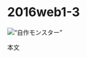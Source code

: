 # 2016web1-3
<!DOCTYPE html >
<html>
    <head>
        <meta charset=“utf-8” />
        <title>タイトル</title>
    </head>
    <body>
       <img src=“Z:\Desktop\新しいフォルダー” alt=“自作モンスター” />
        <p>本文</p>
    </body>
</html>
